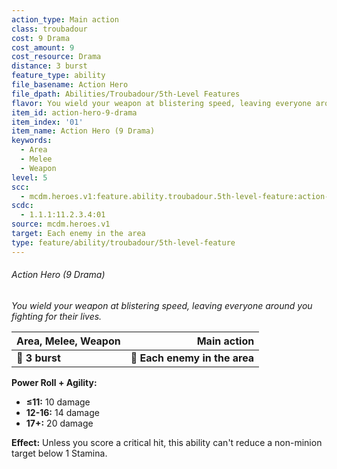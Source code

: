```yaml
---
action_type: Main action
class: troubadour
cost: 9 Drama
cost_amount: 9
cost_resource: Drama
distance: 3 burst
feature_type: ability
file_basename: Action Hero
file_dpath: Abilities/Troubadour/5th-Level Features
flavor: You wield your weapon at blistering speed, leaving everyone around you fighting for their lives.
item_id: action-hero-9-drama
item_index: '01'
item_name: Action Hero (9 Drama)
keywords:
  - Area
  - Melee
  - Weapon
level: 5
scc:
  - mcdm.heroes.v1:feature.ability.troubadour.5th-level-feature:action-hero-9-drama
scdc:
  - 1.1.1:11.2.3.4:01
source: mcdm.heroes.v1
target: Each enemy in the area
type: feature/ability/troubadour/5th-level-feature
---
```


###### Action Hero (9 Drama)

*You wield your weapon at blistering speed, leaving everyone around you fighting for their lives.*

| **Area, Melee, Weapon** |               **Main action** |
| ----------------------- | ----------------------------: |
| **📏 3 burst**          | **🎯 Each enemy in the area** |

**Power Roll + Agility:**

- **≤11:** 10 damage
- **12-16:** 14 damage
- **17+:** 20 damage

**Effect:** Unless you score a critical hit, this ability can't reduce a non-minion target below 1 Stamina.
